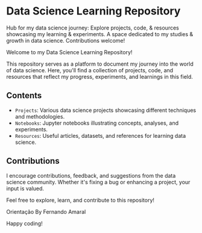 # Data Science Learning Repository

Hub for my data science journey: Explore projects, code, &amp; resources showcasing my learning &amp; experiments. A space dedicated to my studies &amp; growth in data science. Contributions welcome!

Welcome to my Data Science Learning Repository!

This repository serves as a platform to document my journey into the world of data science. Here, you'll find a collection of projects, code, and resources that reflect my progress, experiments, and learnings in this field.

## Contents

- `Projects`: Various data science projects showcasing different techniques and methodologies.
- `Notebooks`: Jupyter notebooks illustrating concepts, analyses, and experiments.
- `Resources`: Useful articles, datasets, and references for learning data science.

## Contributions

I encourage contributions, feedback, and suggestions from the data science community. Whether it's fixing a bug or enhancing a project, your input is valued.

Feel free to explore, learn, and contribute to this repository!

Orientação By Fernando Amaral

Happy coding!

